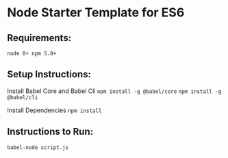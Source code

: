 # Node Starter Template for ES6

## Requirements: 
`node 8+
npm 5.8+`

## Setup Instructions:
Install Babel Core and Babel Cli
`npm install -g @babel/core`
`npm install -g @babel/cli`

Install Dependencies
`npm install`

## Instructions to Run:
`babel-node script.js`
